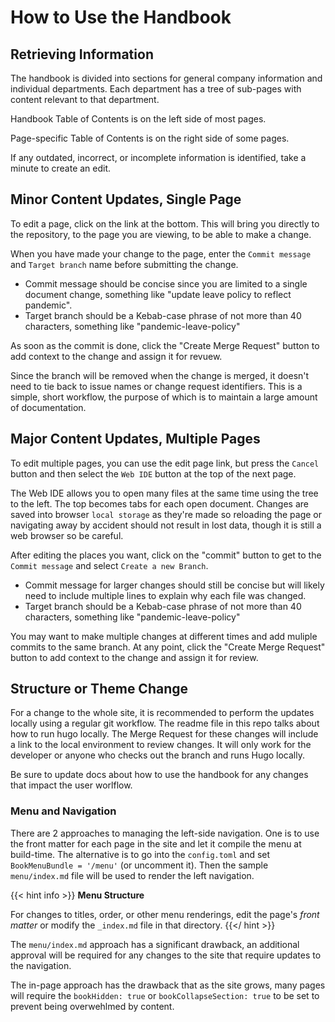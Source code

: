 # How to Use the Handbook

## Retrieving Information

The handbook is divided into sections for general company information and individual departments.  Each department has a tree of sub-pages with content relevant to that department.

Handbook Table of Contents is on the left side of most pages.

Page-specific Table of Contents is on the right side of some pages.

If any outdated, incorrect, or incomplete information is identified, take a minute to create an edit.

## Minor Content Updates, Single Page

To edit a page, click on the link at the bottom. This will bring you directly to the repository, to the page you are viewing, to be able to make a change.

When you have made your change to the page, enter the `Commit message` and `Target branch` name before submitting the change.

*  Commit message should be concise since you are limited to a single document change, something like "update leave policy to reflect pandemic".
*  Target branch should be a Kebab-case phrase of not more than 40 characters, something like "pandemic-leave-policy"

As soon as the commit is done, click the "Create Merge Request" button to add context to the change and assign it for revuew.

Since the branch will be removed when the change is merged, it doesn't need to tie back to issue names or change request identifiers. This is a simple, short workflow, the purpose of which is to maintain a large amount of documentation.

## Major Content Updates, Multiple Pages

To edit multiple pages, you can use the edit page link, but press the `Cancel` button and then select the `Web IDE` button at the top of the next page.

The Web IDE allows you to open many files at the same time using the tree to the left. The top becomes tabs for each open document.  Changes are saved into browser `local storage` as they're made so reloading the page or navigating away by accident should not result in lost data, though it is still a web browser so be careful.

After editing the places you want, click on the "commit" button to get to the `Commit message` and select `Create a new Branch`.

*  Commit message for larger changes should still be concise but will likely need to include multiple lines to explain why each file was changed.
*  Target branch should be a Kebab-case phrase of not more than 40 characters, something like "pandemic-leave-policy"

You may want to make multiple changes at different times and add muliple commits to the same branch.
At any point, click the "Create Merge Request" button to add context to the change and assign it for review.

## Structure or Theme Change

For a change to the whole site, it is recommended to perform the updates locally using a regular git workflow. The readme file in this repo talks about how to run hugo locally. The Merge Request for these changes will include a link to the local environment to review changes. It will only work for the developer or anyone who checks out the branch and runs Hugo locally.

Be sure to update docs about how to use the handbook for any changes that impact the user worlflow.

### Menu and Navigation

There are 2 approaches to managing the left-side navigation. One is to use the front matter for each page in the site and let it compile the menu at build-time. The alternative is to go into the `config.toml` and set `BookMenuBundle = '/menu'` (or uncomment it). Then the sample `menu/index.md` file will be used to render the left navigation.

{{< hint info >}}
**Menu Structure**

For changes to titles, order, or other menu renderings, edit the page's _front matter_ or modify the `_index.md` file in that directory.
{{</ hint >}}

The `menu/index.md` approach has a significant drawback, an additional approval will be required for any changes to the site that require updates to the navigation.

The in-page approach has the drawback that as the site grows, many pages will require the `bookHidden: true` or `bookCollapseSection: true` to be set to prevent being overwehlmed by content.
